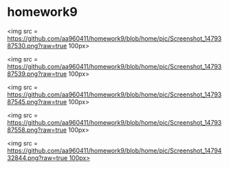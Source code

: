 # homework9

<img src = https://github.com/aa960411/homework9/blob/home/pic/Screenshot_1479387530.png?raw=true 100px>

<img src = https://github.com/aa960411/homework9/blob/home/pic/Screenshot_1479387539.png?raw=true 100px> 

<img src = https://github.com/aa960411/homework9/blob/home/pic/Screenshot_1479387545.png?raw=true 100px>

<img src = https://github.com/aa960411/homework9/blob/home/pic/Screenshot_1479387558.png?raw=true 100px>

<img src = https://github.com/aa960411/homework9/blob/home/pic/Screenshot_1479432844.png?raw=true 100px>
